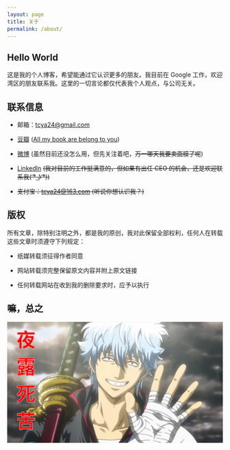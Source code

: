 ```yaml
---
layout: page
title: 关于
permalink: /about/
---
```


## Hello World

这是我的个人博客，希望能通过它认识更多的朋友。我目前在 Google 工作，欢迎湾区的朋友联系我。这里的一切言论都仅代表我个人观点，与公司无关。

## 联系信息

* 邮箱：<tcya24@gmail.com>

* [豆瓣](https://www.douban.com/people/tcya/) ([All my book are belong to you](https://en.wikipedia.org/wiki/All_your_base_are_belong_to_us))

* [微博](https://weibo.com/u/1423420791) (虽然目前还没怎么用，但先关注着吧，<s>万一哪天我要卖面膜了呢</s>)

* [LinkedIn](https://www.linkedin.com/in/xunmoyang) <s>(我对目前的工作挺满意的，但如果有出任 CEO 的机会，还是欢迎联系我( ͡° ͜ʖ ͡°))</s>

* <s>支付宝：tcya24@163.com (听说你想认识我？)</s>

## 版权
所有文章，除特别注明之外，都是我的原创，我对此保留全部权利，任何人在转载这些文章时须遵守下列规定：

* 纸媒转载须征得作者同意

* 网站转载须完整保留原文内容并附上原文链接

* 任何转载网站在收到我的删除要求时，应予以执行

## 嘛，总之

![](/assets/images/夜露死苦.png)
